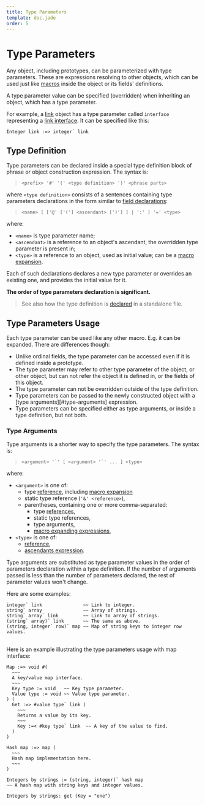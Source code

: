 ```yaml
---
title: Type Parameters
template: doc.jade
order: 5
---
```


Type Parameters
===============
<!--
Copyright (C) 2013 Ruslan Lopatin.
Permission is granted to copy, distribute and/or modify this document
under the terms of the GNU Free Documentation License, Version 1.3
or any later version published by the Free Software Foundation;
with no Invariant Sections, no Front-Cover Texts, and no Back-Cover Texts.
A copy of the license is included in the section entitled "GNU
Free Documentation License".
-->

Any object, including prototypes, can be parameterized with type parameters.
These are expressions resolving to other objects, which can be used just like
[macros](macros.html) inside the object or its fields' definitions.

A type parameter value can be specified (overridden) when inheriting an object,
which has a type parameter.

For example, a [link](links.html) object has a type parameter called `interface`
representing a [link interface](links.html#link-interface). It can be specified
like this:
```o42a
Integer link :=> integer` link
```

Type Definition
---------------

Type parameters can be declared inside a special type definition block of
phrase or object construction expression. The syntax is:

> `<prefix> '#' '(' <type definition> ')' <phrase parts>`

where `<type definition>` consists of a sentences containing type parameters
declarations in the form similar to
[field declarations](../objects/fields.html#field-declaration):

> `<name> [ ['@' ['('] <ascendant> [')'] ] | ':' ] '=' <type>`

where:

* `<name>` is type parameter name;
* `<ascendant>` is a reference to an object's ascendant, the overridden type
   parameter is present in;
* `<type>` is a reference to an object, used as initial value; can be a
  [macro expansion](macros.html#macro-expansion).

Each of such declarations declares a new type parameter or overrides an existing
one, and provides the initial value for it.

**The order of type parameters declaration is significant.**

> See also how the type definition is
> [declared](../sources/file.html#type-definition) in a standalone file.


Type Parameters Usage
---------------------

Each type parameter can be used like any other macro. E.g. it can be expanded.
There are differences though:

* Unlike ordinal fields, the type parameter can be accessed even if it is
  defined inside a prototype.
* The type parameter may refer to other type parameter of the object, or other
  object, but can not refer the object it is defined in, or the fields of this
  object.
* The type parameter can not be overridden outside of the type definition.
* Type parameters can be passed to the newly constructed object with a 
  [type arguments][#type-arguments] expression.
* Type parameters can be specified either as type arguments, or inside a type
  definition, but not both.


### Type Arguments ###

Type arguments is a shorter way to specify the type parameters. The syntax is:

> ``<argument> '`' [ <argument> '`' ... ] <type>``

where:

* `<argument>` is one of:
    * type [reference][], including [macro expansion][]
    * static type reference (` '&' <reference> `),
    * parentheses, containing one or more comma-separated:
        * type [references][reference],
        * static type references,
        * type arguments,
        * [macro expanding expressions][macro expansion],
* `<type>` is one of:
    * [reference][],
    * [ascendants expression](../objects/samples.html#ascendants-expression).

[reference]:       ../expressions/references.html
[macro expansion]: macros.html#macro-expansion


Type arguments are substituted as type parameter values in the order of
parameters declaration within a type definition. If the number of arguments
passed is less than the number of parameters declared, the rest of parameter
values won't change.

Here are some examples:
```o42a
integer` link               ~~ Link to integer.
string` array               ~~ Array of strings.
string` array` link         ~~ Link to array of strings.
(string` array)` link       ~~ The same as above.
(string, integer` row)` map ~~ Map of string keys to integer row values.
```

##

Here is an example illustrating the type parameters usage with map interface:
```o42a
Map :=> void #( 
  ~~~
  A key/value map interface.
  ~~~
  Key type := void   ~~ Key type parameter.
  Value type := void ~~ Value type parameter.
) (
  Get :=> #value type` link (
    ~~~
    Returns a value by its key.
    ~~~
    Key :=< #key type` link  ~~ A key of the value to find.
  )
)

Hash map :=> map (
  ~~~
  Hash map implementation here.
  ~~~
)

Integers by strings := (string, integer)` hash map
~~ A hash map with string keys and integer values.

Integers by strings: get (Key = "one")
```


